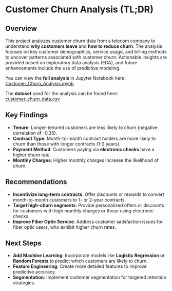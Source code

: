 # Customer Churn Analysis (TL;DR)

## Overview
This project analyzes customer churn data from a telecom company to understand **why customers leave** and **how to reduce churn**. The analysis focuses on key customer demographics, service usage, and billing methods to uncover patterns associated with customer churn. Actionable insights are provided based on exploratory data analysis (EDA), and future enhancements include the use of predictive modeling.

You can view the **full analysis** in Jupyter Notebook here:  
[Customer_Churn_Analysis.ipynb](./Customer_Churn_Analysis.ipynb)

The **dataset** used for the analysis can be found here:  
[customer_churn_data.csv](./Telco-Customer-Churn.csv)

## Key Findings
- **Tenure**: Longer-tenured customers are less likely to churn (negative correlation of -0.35).
- **Contract Type**: Month-to-month contract holders are more likely to churn than those with longer contracts (1-2 years).
- **Payment Method**: Customers paying via **electronic checks** have a higher churn rate.
- **Monthly Charges**: Higher monthly charges increase the likelihood of churn.

## Recommendations
- **Incentivize long-term contracts**: Offer discounts or rewards to convert month-to-month customers to 1- or 2-year contracts.
- **Target high-churn segments**: Provide personalized offers or discounts for customers with high monthly charges or those using electronic checks.
- **Improve Fiber Optic Service**: Address customer satisfaction issues for fiber optic users, who exhibit higher churn rates.

## Next Steps
- **Add Machine Learning**: Incorporate models like **Logistic Regression** or **Random Forests** to predict which customers are likely to churn.
- **Feature Engineering**: Create more detailed features to improve predictive accuracy.
- **Segmentation**: Implement customer segmentation for targeted retention strategies.

